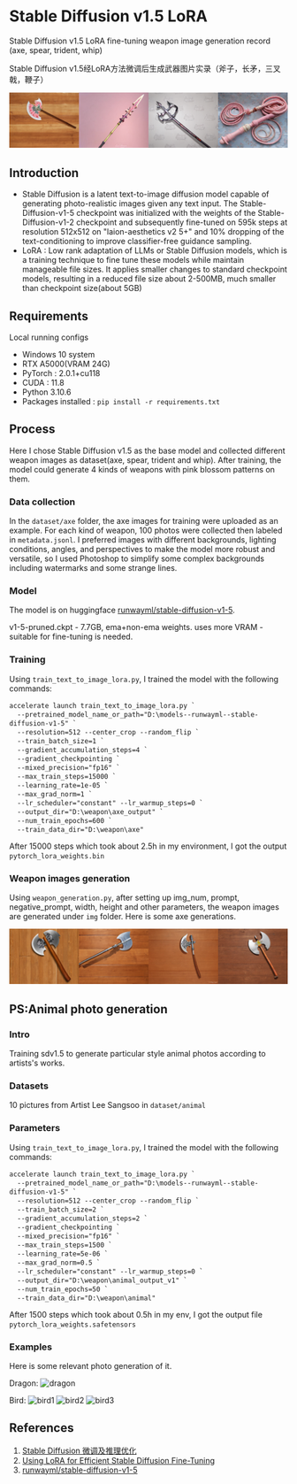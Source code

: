 # Stable Diffusion v1.5 LoRA
Stable Diffusion v1.5 LoRA fine-tuning weapon image generation record (axe, spear, trident, whip)

Stable Diffusion v1.5经LoRA方法微调后生成武器图片实录（斧子，长矛，三叉戟，鞭子）

![merge001.png](img/merge001.png)

## Introduction
- Stable Diffusion is a latent text-to-image diffusion model capable of generating photo-realistic images given any text input. The Stable-Diffusion-v1-5 checkpoint was initialized with the weights of the Stable-Diffusion-v1-2 checkpoint and subsequently fine-tuned on 595k steps at resolution 512x512 on "laion-aesthetics v2 5+" and 10% dropping of the text-conditioning to improve classifier-free guidance sampling.
- LoRA : Low rank adaptation of LLMs or Stable Diffusion models, which is a training technique to fine tune these models while maintain manageable file sizes. It applies smaller changes to standard checkpoint models, resulting in a reduced file size about 2-500MB, much smaller than checkpoint size(about 5GB)

## Requirements
Local running configs
- Windows 10 system
- RTX A5000(VRAM 24G)
- PyTorch : 2.0.1+cu118
- CUDA : 11.8
- Python 3.10.6
- Packages installed : `pip install -r requirements.txt`

## Process
Here I chose Stable Diffusion v1.5 as the base model and collected different weapon images as dataset(axe, spear, trident and whip). After training, the model could generate 4 kinds of weapons with pink blossom patterns on them.

### Data collection
In the `dataset/axe` folder, the axe images for training were uploaded as an example. For each kind of weapon, 100 photos were collected then labeled in `metadata.jsonl`. I preferred images with different backgrounds, lighting conditions, angles, and perspectives to make the model more robust and versatile, so I used Photoshop to simplify some complex backgrounds including watermarks and some strange lines.

### Model
The model is on huggingface [runwayml/stable-diffusion-v1-5](https://huggingface.co/runwayml/stable-diffusion-v1-5). 

v1-5-pruned.ckpt - 7.7GB, ema+non-ema weights. uses more VRAM - suitable for fine-tuning is needed.


### Training
Using `train_text_to_image_lora.py`, I trained the model with the following commands:
```
accelerate launch train_text_to_image_lora.py `
  --pretrained_model_name_or_path="D:\models--runwayml--stable-diffusion-v1-5" `
  --resolution=512 --center_crop --random_flip `
  --train_batch_size=1 `
  --gradient_accumulation_steps=4 `
  --gradient_checkpointing `
  --mixed_precision="fp16" `
  --max_train_steps=15000 `
  --learning_rate=1e-05 `
  --max_grad_norm=1 `
  --lr_scheduler="constant" --lr_warmup_steps=0 `
  --output_dir="D:\weapon\axe_output" `
  --num_train_epochs=600 `
  --train_data_dir="D:\weapon\axe"
```
After 15000 steps which took about 2.5h in my environment, I got the output `pytorch_lora_weights.bin`

### Weapon images generation
Using `weapon_generation.py`, after setting up img_num, prompt, negative_prompt, width, height and other parameters, the weapon images are generated under `img` folder. Here is some axe generations.

![merge002.png](img/merge002.png)

## PS:Animal photo generation

### Intro
Training sdv1.5 to generate particular style animal photos according to artists's works.

### Datasets
10 pictures from Artist Lee Sangsoo in `dataset/animal`

### Parameters
Using `train_text_to_image_lora.py`, I trained the model with the following commands:
```
accelerate launch train_text_to_image_lora.py `
  --pretrained_model_name_or_path="D:\models--runwayml--stable-diffusion-v1-5" `
  --resolution=512 --center_crop --random_flip `
  --train_batch_size=2 `
  --gradient_accumulation_steps=2 `
  --gradient_checkpointing `
  --mixed_precision="fp16" `
  --max_train_steps=1500 `
  --learning_rate=5e-06 `
  --max_grad_norm=0.5 `
  --lr_scheduler="constant" --lr_warmup_steps=0 `
  --output_dir="D:\weapon\animal_output_v1" `
  --num_train_epochs=50 `
  --train_data_dir="D:\weapon\animal"
```
After 1500 steps which took about 0.5h in my env, I got the output file `pytorch_lora_weights.safetensors`

### Examples
Here is some relevant photo generation of it.

Dragon:
![dragon](img2/dragon.jpg)

Bird:
![bird1](img/bird1.jpg)
![bird2](img/bird2.jpg)
![bird3](img/bird3.jpg)

## References
1. [Stable Diffusion 微调及推理优化](https://cloud.tencent.com/developer/article/2302436)
2. [Using LoRA for Efficient Stable Diffusion Fine-Tuning](https://huggingface.co/blog/lora)
3. [runwayml/stable-diffusion-v1-5](https://huggingface.co/runwayml/stable-diffusion-v1-5)
